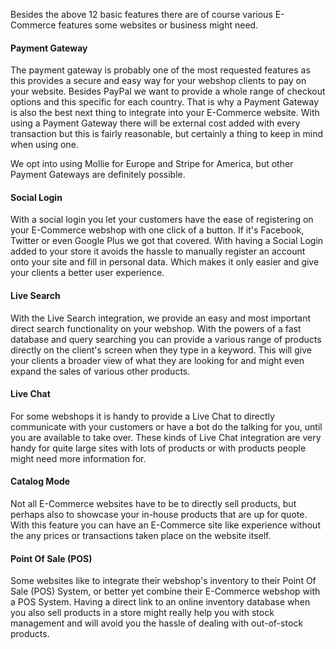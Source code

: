 Besides the above 12 basic features there are of course various E-Commerce features some websites or business might need.

#### Payment Gateway <a id="info-pgw"></a>
The payment gateway is probably one of the most requested features as this provides a secure and easy way for your webshop clients to pay on your website. Besides PayPal we want to provide a whole range of checkout options and this specific for each country. That is why a Payment Gateway is also the best next thing to integrate into your E-Commerce website. With using a Payment Gateway there will be external cost added with every transaction but this is fairly reasonable, but certainly a thing to keep in mind when using one.

We opt into using Mollie for Europe and Stripe for America, but other Payment Gateways are definitely possible.

#### Social Login <a id="info-social"></a>
With a social login you let your customers have the ease of registering on your E-Commerce webshop with one click of a button. If it's Facebook, Twitter or even Google Plus we got that covered. With having a Social Login added to your store it avoids the hassle to manually register an account onto your site and fill in personal data. Which makes it only easier and give your clients a better user experience.

#### Live Search <a id="info-livesearch"></a>
With the Live Search integration, we provide an easy and most important direct search functionality on your webshop. With the powers of a fast database and query searching you can provide a various range of products directly on the client's screen when they type in a keyword. This will give your clients a broader view of what they are looking for and might even expand the sales of various other products.

#### Live Chat <a id="info-livechat"></a>
For some webshops it is handy to provide a Live Chat to directly communicate with your customers or have a bot do the talking for you, until you are available to take over. These kinds of Live Chat integration are very handy for quite large sites with lots of products or with products people might need more information for.

#### Catalog Mode <a id="info-catalog"></a>
Not all E-Commerce websites have to be to directly sell products, but perhaps also to showcase your in-house products that are up for quote. With this feature you can have an E-Commerce site like experience without the any prices or transactions taken place on the website itself.

#### Point Of Sale (POS) <a id="info-pos"></a>
Some websites like to integrate their webshop's inventory to their Point Of Sale (POS) System, or better yet combine their E-Commerce webshop with a POS System. Having a direct link to an online inventory database when you also sell products in a store might really help you with stock management and will avoid you the hassle of dealing with out-of-stock products.